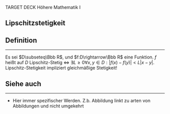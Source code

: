 
TARGET DECK
Höhere Mathematik I

Lipschitzstetigkeit
--
## Definition
***
Es sei $D\subseteq\Bbb R$, und $f:D\rightarrow\Bbb R$ eine Funktion. $f$ heißt auf $D$ Lipschitz-Stetig $\iff$ $\exists L\ge0\forall x,y\in D: |f(x)-f(y)|<L|x-y|$.
Lipschitz-Stetigkeit impliziert gleichmäßige Stetigkeit!
## Siehe auch
***
* Hier immer spezifischer Werden. Z.b. Abbildung linkt zu arten von Abbildungen und nicht umgekehrt